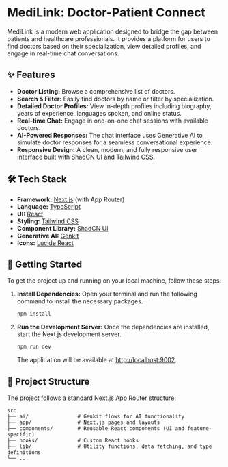 # MediLink: Doctor-Patient Connect

MediLink is a modern web application designed to bridge the gap between patients and healthcare professionals. It provides a platform for users to find doctors based on their specialization, view detailed profiles, and engage in real-time chat conversations.

## ✨ Features

- **Doctor Listing:** Browse a comprehensive list of doctors.
- **Search & Filter:** Easily find doctors by name or filter by specialization.
- **Detailed Doctor Profiles:** View in-depth profiles including biography, years of experience, languages spoken, and online status.
- **Real-time Chat:** Engage in one-on-one chat sessions with available doctors.
- **AI-Powered Responses:** The chat interface uses Generative AI to simulate doctor responses for a seamless conversational experience.
- **Responsive Design:** A clean, modern, and fully responsive user interface built with ShadCN UI and Tailwind CSS.

## 🛠️ Tech Stack

- **Framework:** [Next.js](https://nextjs.org/) (with App Router)
- **Language:** [TypeScript](https://www.typescriptlang.org/)
- **UI:** [React](https://react.dev/)
- **Styling:** [Tailwind CSS](https://tailwindcss.com/)
- **Component Library:** [ShadCN UI](https://ui.shadcn.com/)
- **Generative AI:** [Genkit](https://firebase.google.com/docs/genkit)
- **Icons:** [Lucide React](https://lucide.dev/)

## 🚀 Getting Started

To get the project up and running on your local machine, follow these steps:

1.  **Install Dependencies:**
    Open your terminal and run the following command to install the necessary packages.

    ```bash
    npm install
    ```

2.  **Run the Development Server:**
    Once the dependencies are installed, start the Next.js development server.

    ```bash
    npm run dev
    ```

    The application will be available at [http://localhost:9002](http://localhost:9002).

## 📂 Project Structure

The project follows a standard Next.js App Router structure:

```
src
├── ai/                # Genkit flows for AI functionality
├── app/               # Next.js pages and layouts
├── components/        # Reusable React components (UI and feature-specific)
├── hooks/             # Custom React hooks
├── lib/               # Utility functions, data fetching, and type definitions
└── ...
```


